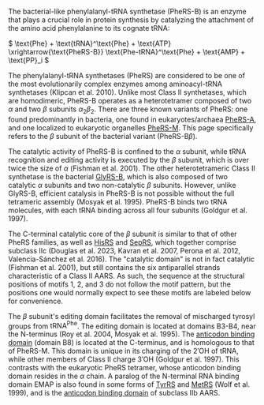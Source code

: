 

The bacterial-like phenylalanyl-tRNA synthetase (PheRS-B) is an enzyme that plays a crucial role in protein synthesis by catalyzing the attachment of the amino acid phenylalanine to its cognate tRNA:




$ \text{Phe} + \text{tRNA}^\text{Phe} + \text{ATP} \xrightarrow{\text{PheRS-B}} \text{Phe-tRNA}^\text{Phe} + \text{AMP} + \text{PP}_i  $




The phenylalanyl-tRNA synthetases (PheRS) are considered to be one of the most evolutionarily complex enzymes among aminoacyl-tRNA synthetases (Klipcan et al. 2010).
Unlike most Class II synthetases, which are homodimeric, PheRS-B operates as a heterotetramer composed of two $\alpha$ and two $\beta$ subunits $\alpha_2 \beta_2$. 
There are three known variants of PheRS: one found predominantly in bacteria, one found in eukaryotes/archaea [PheRS-A](/class2/phe3), and one localized to eukaryotic organelles [PheRS-M](/class2/phe5). 
This page specifically refers to the $\beta$ subunit of the bacterial variant (PheRS-B$\beta$). 

The catalytic activity of PheRS-B is confined to the $\alpha$ subunit, while tRNA recognition and editing activity is executed by the $\beta$ subunit, 
which is over twice the size of $\alpha$ (Fishman et al. 2001). The other heterotetrameric Class II synthetase is the bacterial [GlyRS-B](/class2/gly2), which is also composed of two catalytic $\alpha$ subunits and two non-catalytic  $\beta$ subunits. 
However, unlike GlyRS-B, efficient catalysis in PheRS-B is not possible without the full tetrameric assembly (Mosyak et al. 1995). 
PheRS-B binds two tRNA molecules, with each tRNA binding across all four subunits (Goldgur et al. 1997). 


The C-terminal catalytic core of the $\beta$ subunit is similar to that of other PheRS families, as well as [HisRS](/class2/his) and [SepRS](/class2/sep), which together comprise subclass IIc
(Douglas et al. 2023, Kavran et al. 2007, Perona et al. 2012, Valencia-Sánchez et al. 2016). 
The "catalytic domain" is not in fact catalytic (Fishman et al. 2001), but still contains the six antiparallel strands characteristic of a Class II AARS. 
As such, the sequence at the structural positions of motifs 1, 2, and 3 do not follow the motif pattern, but the positions one would normally expect to see these motifs are 
labeled below for convenience. 



The $\beta$ subunit's editing domain facilitates the removal of mischarged tyrosyl groups from $\text{tRNA}^\text{Phe}$.
The editing domain is located at domains B3-B4, near the N-terminus (Roy et al. 2004, Mosyak et al. 1995). 
The [anticodon binding domain](/superfamily/class2/Anticodon_binding_domain_F) (domain B8) is located at the C-terminus, and is homologous to that of PheRS-M. This domain is unique in its charging of the 2′OH of tRNA, 
while other members of Class II charge 3′OH (Goldgur et al. 1997).
This contrasts with the eukaryotic PheRS tetramer, whose anticodon binding domain resides in the $\alpha$ chain.
A paralog of the N-terminal RNA binding domain EMAP is also found in some forms of [TyrRS](/class1/tyr) and [MetRS](/class1/met) (Wolf et al. 1999), and is the [anticodon binding domain](/superfamily/class2/Anticodon_binding_domain_DNK) of subclass IIb AARS.



